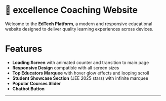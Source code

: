 # 🚀 excellence Coaching Website

Welcome to the **EdTech Platform**, a modern and responsive educational website designed to deliver quality learning experiences across devices.

# Features

- **Loading Screen** with animated counter and transition to main page
- **Responsive Design** compatible with all screen sizes
- **Top Educators Marquee** with hover glow effects and looping scroll
- **Student Showcase Section** (JEE 2025 stars) with infinite marquee
- **Popular Courses Slider**
- **Chatbot Button**

---
